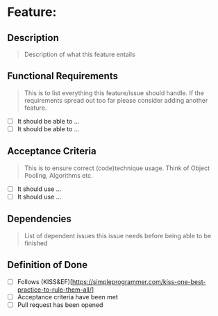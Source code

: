 # Feature: 

## Description
> Description of what this feature entails

## Functional Requirements
> This is to list everything this feature/issue should handle. If the requirements spread out too far please consider adding another feature.

- [ ] It should be able to ...
- [ ] It should be able to ...

## Acceptance Criteria 
> This is to ensure correct (code)technique usage. Think of Object Pooling, Algorithms etc. 

- [ ] It should use ...
- [ ] It should use ...

## Dependencies
> List of dependent issues this issue needs before being able to be finished

## Definition of Done

- [ ] Follows (KISS&EF)[https://simpleprogrammer.com/kiss-one-best-practice-to-rule-them-all/] 
- [ ] Acceptance criteria have been met
- [ ] Pull request has been opened